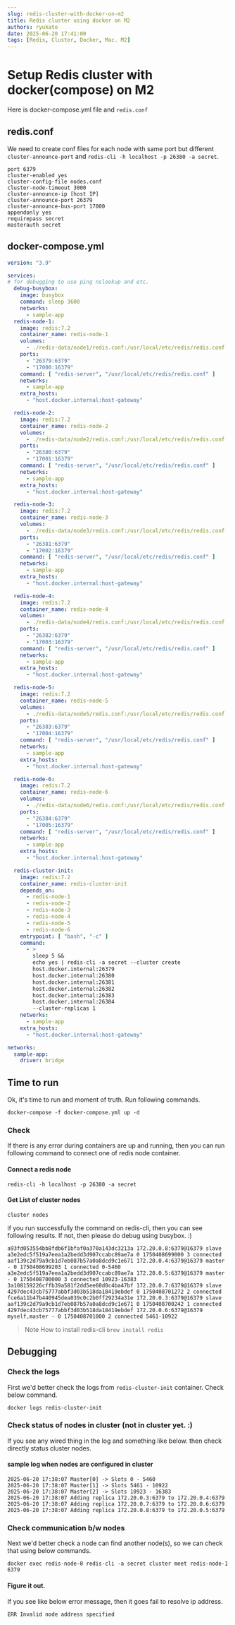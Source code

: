 ```yaml
---
slug: redis-cluster-with-docker-on-m2 
title: Redis cluster using docker on M2 
authors: ryukato
date: 2025-06-20 17:41:00
tags: [Redis, Cluster, Docker, Mac. M2]
---
```


<!-- truncate -->

# Setup Redis cluster with docker(compose) on M2
Here is docker-compose.yml file and `redis.conf`

## redis.conf
We need to create conf files for each node with same port but different `cluster-announce-port` and `redis-cli -h localhost -p 26380 -a secret`.

```text
port 6379
cluster-enabled yes
cluster-config-file nodes.conf
cluster-node-timeout 3000
cluster-announce-ip [host IP]
cluster-announce-port 26379
cluster-announce-bus-port 17000
appendonly yes
requirepass secret
masterauth secret
```

## docker-compose.yml
```yml
version: "3.9"

services:
# for debugging to use ping nslookup and etc.
  debug-busybox:
    image: busybox
    command: sleep 3600
    networks:
      - sample-app
  redis-node-1:
    image: redis:7.2
    container_name: redis-node-1
    volumes:
      - ./redis-data/node1/redis.conf:/usr/local/etc/redis/redis.conf
    ports:
      - "26379:6379"
      - "17000:16379"
    command: [ "redis-server", "/usr/local/etc/redis/redis.conf" ]
    networks:
      - sample-app
    extra_hosts:
      - "host.docker.internal:host-gateway"

  redis-node-2:
    image: redis:7.2
    container_name: redis-node-2
    volumes:
      - ./redis-data/node2/redis.conf:/usr/local/etc/redis/redis.conf
    ports:
      - "26380:6379"
      - "17001:16379"
    command: [ "redis-server", "/usr/local/etc/redis/redis.conf" ]
    networks:
      - sample-app
    extra_hosts:
      - "host.docker.internal:host-gateway"

  redis-node-3:
    image: redis:7.2
    container_name: redis-node-3
    volumes:
      - ./redis-data/node3/redis.conf:/usr/local/etc/redis/redis.conf
    ports:
      - "26381:6379"
      - "17002:16379"
    command: [ "redis-server", "/usr/local/etc/redis/redis.conf" ]
    networks:
      - sample-app
    extra_hosts:
      - "host.docker.internal:host-gateway"

  redis-node-4:
    image: redis:7.2
    container_name: redis-node-4
    volumes:
      - ./redis-data/node4/redis.conf:/usr/local/etc/redis/redis.conf
    ports:
      - "26382:6379"
      - "17003:16379"
    command: [ "redis-server", "/usr/local/etc/redis/redis.conf" ]
    networks:
      - sample-app
    extra_hosts:
      - "host.docker.internal:host-gateway"

  redis-node-5:
    image: redis:7.2
    container_name: redis-node-5
    volumes:
      - ./redis-data/node5/redis.conf:/usr/local/etc/redis/redis.conf
    ports:
      - "26383:6379"
      - "17004:16379"
    command: [ "redis-server", "/usr/local/etc/redis/redis.conf" ]
    networks:
      - sample-app
    extra_hosts:
      - "host.docker.internal:host-gateway"

  redis-node-6:
    image: redis:7.2
    container_name: redis-node-6
    volumes:
      - ./redis-data/node6/redis.conf:/usr/local/etc/redis/redis.conf
    ports:
      - "26384:6379"
      - "17005:16379"
    command: [ "redis-server", "/usr/local/etc/redis/redis.conf" ]
    networks:
      - sample-app
    extra_hosts:
      - "host.docker.internal:host-gateway"

  redis-cluster-init:
    image: redis:7.2
    container_name: redis-cluster-init
    depends_on:
      - redis-node-1
      - redis-node-2
      - redis-node-3
      - redis-node-4
      - redis-node-5
      - redis-node-6
    entrypoint: [ "bash", "-c" ]
    command:
      - >
        sleep 5 &&
        echo yes | redis-cli -a secret --cluster create
        host.docker.internal:26379
        host.docker.internal:26380
        host.docker.internal:26381
        host.docker.internal:26382
        host.docker.internal:26383
        host.docker.internal:26384
        --cluster-replicas 1
    networks:
      - sample-app
    extra_hosts:
      - "host.docker.internal:host-gateway"

networks:
  sample-app:
    driver: bridge
```

## Time to run
Ok, it's time to run and moment of truth. Run following commands.

```shell
docker-compose -f docker-compose.yml up -d
```

### Check
If there is any error during containers are up and running, then you can run following command to connect one of redis node container.

#### Connect a redis node
```shell
redis-cli -h localhost -p 26380 -a secret
```

#### Get List of cluster nodes
```shell
cluster nodes
```

if you run successfully the command on redis-cli, then you can see following results. If not, then please do debug using busybox. :) 

```text
a93fd053554bb8fdb6f1bfaf0a370a143dc3213a 172.20.0.8:6379@16379 slave a3e2edc5f519a7eea1a2bedd3d907ccabc89ae7a 0 1750408699000 3 connected
aaf139c2d79a9cb1d7eb087b57a0a8dcd9c1e671 172.20.0.4:6379@16379 master - 0 1750408699203 1 connected 0-5460
a3e2edc5f519a7eea1a2bedd3d907ccabc89ae7a 172.20.0.5:6379@16379 master - 0 1750408700000 3 connected 10923-16383
3a108159226cffb39a581f2dd5ee60d0c4ba47bf 172.20.0.7:6379@16379 slave 4297dec43cb75777abbf3d03b518da18419ebdef 0 1750408701272 2 connected
fce6a11b47b440945dea039c0c2b0ff29234a31e 172.20.0.3:6379@16379 slave aaf139c2d79a9cb1d7eb087b57a0a8dcd9c1e671 0 1750408700242 1 connected
4297dec43cb75777abbf3d03b518da18419ebdef 172.20.0.6:6379@16379 myself,master - 0 1750408701000 2 connected 5461-10922
```

> Note
> How to install redis-cli
> `brew install redis`


## Debugging
### Check the logs
First we'd better check the logs from `redis-cluster-init` container. Check below command.

```shell
docker logs redis-cluster-init
```

### Check status of nodes in cluster (not in cluster yet. :)
If you see any wired thing in the log and something like below. then check directly status cluster nodes.

#### sample log when nodes are configured in cluster
```text
2025-06-20 17:38:07 Master[0] -> Slots 0 - 5460
2025-06-20 17:38:07 Master[1] -> Slots 5461 - 10922
2025-06-20 17:38:07 Master[2] -> Slots 10923 - 16383
2025-06-20 17:38:07 Adding replica 172.20.0.3:6379 to 172.20.0.4:6379
2025-06-20 17:38:07 Adding replica 172.20.0.7:6379 to 172.20.0.6:6379
2025-06-20 17:38:07 Adding replica 172.20.0.8:6379 to 172.20.0.5:6379
```

### Check communication b/w nodes
Next we'd better check a node can find another node(s), so we can check that using below commands.
```shell
docker exec redis-node-0 redis-cli -a secret cluster meet redis-node-1 6379
```

#### Figure it out.
If you see like below error message, then it goes fail to resolve ip address.

```text
ERR Invalid node address specified 
```